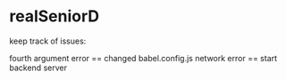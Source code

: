 # realSeniorD

keep track of issues:

fourth argument error == changed babel.config.js
network error == start backend server
